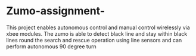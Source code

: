 # Zumo-assignment-

This project enables autonomous control and manual control wirelessly via xbee modules.
The zumo is able to detect black line and stay within black lines round the search and rescue operation using line sensors and can perform autonomous 90 degree turn 
